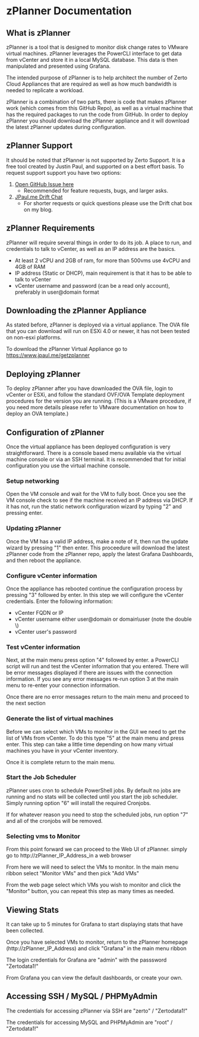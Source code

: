 # zPlanner Documentation

## What is zPlanner

zPlanner is a tool that is designed to monitor disk change rates to VMware virtual machines. zPlanner leverages the PowerCLI interface to get data from vCenter and store it in a local MySQL database. This data is then manipulated and presented using Grafana.

The intended purpose of zPlanner is to help architect the number of Zerto Cloud Appliances that are required as well as how much bandwidth is needed to replicate a workload.

zPlanner is a combination of two parts, there is code that makes zPlanner work (which comes from this GitHub Repo), as well as a virtual machine that has the required packages to run the code from GitHub. In order to deploy zPlanner you should download the zPlanner appliance and it will download the latest zPlanner updates during configuration.

## zPlanner Support

It should be noted that zPlanner is not supported by Zerto Support. It is a free tool created by Justin Paul, and supported on a best effort basis. To request support support you have two options:

1. [Open GitHub Issue here](https://github.com/zerto-ta-Public/zplanner/issues)
    - Recommended for feature requests, bugs, and larger asks.
2. [JPaul.me Drift Chat](http://jpaul.me)
    - For shorter requests or quick questions please use the Drift chat box on my blog.

## zPlanner Requirements

zPlanner will require several things in order to do its job. A place to run, and credentials to talk to vCenter, as well as an IP address are the basics.

- At least 2 vCPU and 2GB of ram, for more than 500vms use 4vCPU and 4GB of RAM
- IP address (Static or DHCP), main requirement is that it has to be able to talk to vCenter
- vCenter username and password (can be a read only account), preferably in user@domain format

## Downloading the zPlanner Appliance

As stated before, zPlanner is deployed via a virtual appliance. The OVA file that you can download will run on ESXi 4.0 or newer, it has not been tested on non-esxi platforms.

To download the zPlanner Virtual Appliance go to https://www.jpaul.me/getzplanner

## Deploying zPlanner

To deploy zPlanner after you have downloaded the OVA file, login to vCenter or ESXi, and follow the standard OVF/OVA Template deployment procedures for the version you are running. (This is a VMware procedure, if you need more details please refer to VMware documentation on how to deploy an OVA template.)

## Configuration of zPlanner

Once the virtual appliance has been deployed configuration is very straightforward. There is a console based menu available via the virtual machine console or via an SSH terminal. It is recommended that for initial configuration you use the virtual machine console.

### Setup networking

Open the VM console and wait for the VM to fully boot. Once you see the VM console check to see if the machine received an IP address via DHCP. If it has not, run the static network configuration wizard by typing "2" and pressing enter.

### Updating zPlanner

Once the VM has a valid IP address, make a note of it, then run the update wizard by pressing "1" then enter. This proceedure will download the latest zPlanner code from the zPlanner repo, apply the latest Grafana Dashboards, and then reboot the appliance.

### Configure vCenter information

Once the appliance has rebooted continue the configuration process by pressing "3" followed by enter. In this step we will configure the vCenter credentials. Enter the following information:
- vCenter FQDN or IP
- vCenter username either user@domain or domain\\user (note the double \\)
- vCenter user's password

### Test vCenter information

Next, at the main menu press option "4" followed by enter. a PowerCLI script will run and test the vCenter information that you entered. There will be error messages displayed if there are issues with the connection information. If you see any error messages re-run option 3 at the main menu to re-enter your connection information.

Once there are no error messages return to the main menu and proceed to the next section

### Generate the list of virtual machines

Before we can select which VMs to monitor in the GUI we need to get the list of VMs from vCenter. To do this type "5" at the main menu and press enter. This step can take a little time depending on how many virtual machines you have in your vCenter inventory.

Once it is complete return to the main menu.

### Start the Job Scheduler

zPlanner uses cron to schedule PowerShell jobs. By default no jobs are running and no stats will be collected until you start the job scheduler. Simply running option "6" will install the required Cronjobs.

If for whatever reason you need to stop the scheduled jobs, run option "7" and all of the cronjobs will be removed.

### Selecting vms to Monitor

From this point forward we can proceed to the Web UI of zPlanner. simply go to http://zPlanner_IP_Address_in a web browser

From here we will need to select the VMs to monitor. In the main menu ribbon select "Monitor VMs" and then pick "Add VMs"

From the web page select which VMs you wish to monitor and click the "Monitor" button, you can repeat this step as many times as needed.

## Viewing Stats

It can take up to 5 minutes for Grafana to start displaying stats that have been collected.

Once you have selected VMs to monitor, return to the zPlanner homepage (http://zPlanner_IP_Address) and click "Grafana" in the main menu ribbon

The login credentials for Grafana are "admin" with the passsword "Zertodata1!"

From Grafana you can view the default dashboards, or create your own.

## Accessing SSH / MySQL / PHPMyAdmin

The credentials for accessing zPlanner via SSH are "zerto" / "Zertodata1!"

The credentials for accessing MySQL and PHPMyAdmin are "root" / "Zertodata1!"